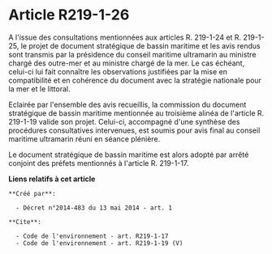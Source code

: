 # Article R219-1-26

A l'issue des consultations mentionnées aux articles R. 219-1-24 et R. 219-1-25, le projet de document stratégique de bassin
maritime et les avis rendus sont transmis par la présidence du conseil maritime ultramarin au ministre chargé des outre-mer
et au ministre chargé de la mer. Le cas échéant, celui-ci lui fait connaître les observations justifiées par la mise en
compatibilité et en cohérence du document avec la stratégie nationale pour la mer et le littoral. 

Eclairée par l'ensemble des avis recueillis, la commission du document stratégique de bassin maritime mentionnée au troisième
alinéa de l'article R. 219-1-19 valide son projet. Celui-ci, accompagné d'une synthèse des procédures consultatives
intervenues, est soumis pour avis final au conseil maritime ultramarin réuni en séance plénière. 

Le document stratégique de bassin maritime est alors adopté par arrêté conjoint des préfets mentionnés à l'article R.
219-1-17.

**Liens relatifs à cet article**

	**Créé par**:

	  - Décret n°2014-483 du 13 mai 2014 - art. 1

	**Cite**:

	  - Code de l'environnement - art. R219-1-17
	  - Code de l'environnement - art. R219-1-19 (V)
